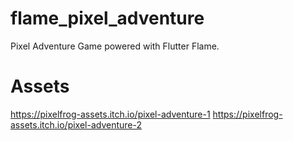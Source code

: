 # flame_pixel_adventure
Pixel Adventure Game powered with Flutter Flame.

# Assets

https://pixelfrog-assets.itch.io/pixel-adventure-1
https://pixelfrog-assets.itch.io/pixel-adventure-2
